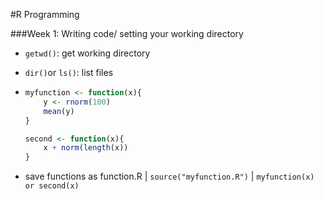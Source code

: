 #R Programming

###Week 1: Writing code/ setting your working directory

* `getwd()`: get working directory

* `dir()`or `ls()`: list files

* ```R
  myfunction <- function(x){
      y <- rnorm(100)
      mean(y)
  }
  
  second <- function(x){
      x + norm(length(x))
  }
  ```

* save functions as function.R | `source("myfunction.R")` | `myfunction(x) or second(x)` 
